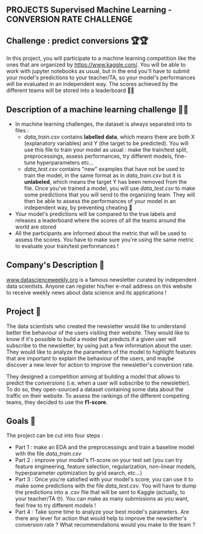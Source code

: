 ## PROJECTS Supervised Machine Learning - CONVERSION RATE CHALLENGE 

## Challenge : predict conversions 🏆🏆
In this project, you will participate to a machine learning competition like the ones that are organized by https://www.kaggle.com/. You will be able to work with jupyter notebooks as usual, but in the end you'll have to submit your model's predictions to your teacher/TA, so your model's performances will be evaluated in an independent way. The scores achieved by the different teams will be stored into a leaderboard 🏅🏅

## Description of a machine learning challenge 🚴🚴
- In machine learning challenges, the dataset is always separated into to files :
    - *data_train.csv* contains **labelled data**, which means there are both X (explanatory variables) and Y (the target to be predicted). You will use this file to train your model as usual : make the train/test split, preprocessings, assess performances, try different models, fine-tune hyperparameters etc...
    - *data_test.csv* contains "new" examples that have not be used to train the model, in the same format as in *data_train.csv* but it is **unlabeled**, which means the target Y has been removed from the file. Once you've trained a model, you will use *data_test.csv* to make some predictions that you will send to the organizing team. They will then be able to assess the performances of your model in an independent way, by preventing cheating 🤸
- Your model's predictions will be compared to the true labels and releases a leaderboard where the scores of all the teams around the world are stored
- All the participants are informed about the metric that will be used to assess the scores. You have to make sure you're using the same metric to evaluate your train/test performances !

## Company's Description 📇
www.datascienceweekly.org is a famous newsletter curated by independent data scientists. Anyone can register his/her e-mail address on this website to receive weekly news about data science and its applications !

## Project 🚧
The data scientists who created the newsletter would like to understand better the behaviour of the users visiting their website. They would like to know if it's possible to build a model that predicts if a given user will subscribe to the newsletter, by using just a few information about the user. They would like to analyze the parameters of the model to highlight features that are important to explain the behaviour of the users, and maybe discover a new lever for action to improve the newsletter's conversion rate.

They designed a competition aiming at building a model that allows to predict the *conversions* (i.e. when a user will subscribe to the newsletter). To do so, they open-sourced a dataset containing some data about the traffic on their website. To assess the rankings of the different competing teams, they decided to use the **f1-score**.

## Goals 🎯
The project can be cut into four steps :
- Part 1 : make an EDA and the preprocessings and train a baseline model with the file *data_train.csv*
- Part 2 : improve your model's f1-score on your test set (you can try feature engineering, feature selection, regularization, non-linear models, hyperparameter optimization by grid search, etc...)
- Part 3 : Once you're satisfied with your model's score, you can use it to make some predictions with the file *data_test.csv*. You will have to dump the predictions into a .csv file that will be sent to Kaggle (actually, to your teacher/TA 🤓). You can make as many submissions as you want, feel free to try different models !
- Part 4 : Take some time to analyze your best model's parameters. Are there any lever for action that would help to improve the newsletter's conversion rate ? What recommendations would you make to the team ?